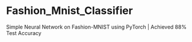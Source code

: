 # Fashion_Mnist_Classifier
Simple Neural Network on Fashion-MNIST using PyTorch | Achieved 88% Test Accuracy
